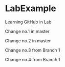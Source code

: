 # LabExample
Learning GitHub in Lab

Change no.1 in master

Change no.2 in master

Change no.3 from Branch 1

Change no.4 from Branch 1
